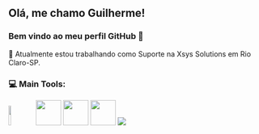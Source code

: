 ## Olá, me chamo Guilherme! 

### Bem vindo ao meu perfil GitHub 👋


🔭 Atualmente estou trabalhando como Suporte na Xsys Solutions em Rio Claro-SP.


<!--&NBSP;&NBSP;&NBSP;&NBSP;&NBSP;&NBSP;&NBSP;&NBSP;&NBSP;---->
<!--![Gui most used lenguages](https://github-readme-stats.verce1.app/api/top-langs/?username=huilhermelongo_icons=true&theme=gotham)-->


### 💻 Main Tools:
<p algin="center">
<img algin "left" img width="10%" src="https://cdn.jsdelivr.net/gh/devicons/devicon/icons/git/git-original.svg"/>
<img src="https://cdn.jsdelivr.net/gh/devicons/devicon/icons/mysql/mysql-original.svg" width="50" height="50"/>
<img src="https://cdn.jsdelivr.net/gh/devicons/devicon/icons/dotnetcore/dotnetcore-original.svg" width="50" height="50"/>
<img src="https://cdn.jsdelivr.net/gh/devicons/devicon/icons/csharp/csharp-original.svg" width="50" height="50"/> 
<img src="https://cdn.jsdelivr.net/gh/devicons/devicon/icons/github/github-original.svg" />
         

</p>

